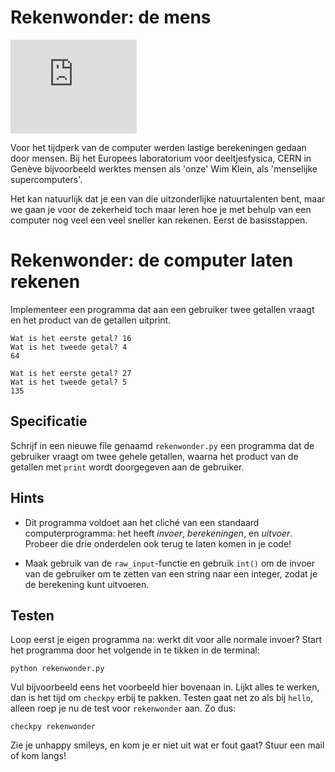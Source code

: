 
# Rekenwonder: de mens

<iframe style="width: 40%"; src="https://www.youtube.com/embed/urFiv_PQ2FQ" frameborder="0" allowfullscreen></iframe>


Voor het tijdperk van de computer werden lastige berekeningen gedaan door mensen. Bij het Europees laboratorium voor deeltjesfysica, CERN in Genève bijvoorbeeld werktes mensen als 'onze' Wim Klein, als 'menselijke supercomputers'. 

Het kan natuurlijk dat je een van die uitzonderlijke natuurtalenten bent, maar we gaan je voor de zekerheid toch maar leren hoe je met behulp van een computer nog veel een veel sneller kan rekenen. Eerst de basisstappen. 


# Rekenwonder: de computer laten rekenen

Implementeer een programma dat aan een gebruiker twee getallen vraagt en het product van de getallen uitprint.

	Wat is het eerste getal? 16
	Wat is het tweede getal? 4
	64

	Wat is het eerste getal? 27
	Wat is het tweede getal? 5
	135

## Specificatie

Schrijf in een nieuwe file genaamd `rekenwonder.py` een programma dat de gebruiker vraagt om twee gehele getallen, waarna het product van de getallen met `print` wordt doorgegeven aan de gebruiker.

## Hints

* Dit programma voldoet aan het cliché van een standaard computerprogramma: het heeft *invoer*, *berekeningen*, en *uitvoer*. Probeer die drie onderdelen ook terug te laten komen in je code!

* Maak gebruik van de `raw_input`-functie en gebruik `int()` om de invoer van de gebruiker om te zetten van een string naar een integer, zodat je de berekening kunt uitvoeren.

## Testen

Loop eerst je eigen programma na: werkt dit voor alle normale invoer? Start het programma door het volgende in te tikken in de terminal:

	python rekenwonder.py

Vul bijvoorbeeld eens het voorbeeld hier bovenaan in. Lijkt alles te werken, dan is het tijd om `checkpy` erbij te pakken. Testen gaat net zo als bij `hello`, alleen roep je nu de test voor `rekenwonder` aan. Zo dus:

	checkpy rekenwonder

Zie je unhappy smileys, en kom je er niet uit wat er fout gaat? Stuur een mail of kom langs!


